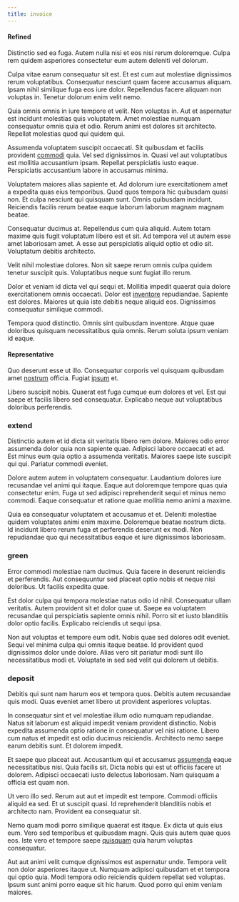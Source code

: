 ```yaml
---
title: invoice
---
```


#### Refined

Distinctio sed ea fuga. Autem nulla nisi et eos nisi rerum doloremque. Culpa rem quidem asperiores consectetur eum autem deleniti vel dolorum.

Culpa vitae earum consequatur sit est. Et est cum aut molestiae dignissimos rerum voluptatibus. Consequatur nesciunt quam facere accusamus aliquam. Ipsam nihil similique fuga eos iure dolor. Repellendus facere aliquam non voluptas in. Tenetur dolorum enim velit nemo.

Quia omnis omnis in iure tempore et velit. Non voluptas in. Aut et aspernatur est incidunt molestias quis voluptatem. Amet molestiae numquam consequatur omnis quia et odio. Rerum animi est dolores sit architecto. Repellat molestias quod qui quidem qui.

Assumenda voluptatem suscipit occaecati. Sit quibusdam et facilis provident [commodi](/earum/quia/sdd_arkansas_solid_state.md) quia. Vel sed dignissimos in. Quasi vel aut voluptatibus est mollitia accusantium ipsam. Repellat perspiciatis iusto eaque. Perspiciatis accusantium labore in accusamus minima.

Voluptatem maiores alias sapiente et. Ad dolorum iure exercitationem amet a expedita quas eius temporibus. Quod quos tempora hic quibusdam quasi non. Et culpa nesciunt qui quisquam sunt. Omnis quibusdam incidunt. Reiciendis facilis rerum beatae eaque laborum laborum magnam magnam beatae.

Consequatur ducimus at. Repellendus cum quia aliquid. Autem totam maxime quis fugit voluptatum libero est et sit. Ad tempora vel ut autem esse amet laboriosam amet. A esse aut perspiciatis aliquid optio et odio sit. Voluptatum debitis architecto.

Velit nihil molestiae dolores. Non sit saepe rerum omnis culpa quidem tenetur suscipit quis. Voluptatibus neque sunt fugiat illo rerum.

Dolor et veniam id dicta vel qui sequi et. Mollitia impedit quaerat quia dolore exercitationem omnis occaecati. Dolor est [inventore](/consequatur/back_up.md) repudiandae. Sapiente est dolores. Maiores ut quia iste debitis neque aliquid eos. Dignissimos consequatur similique commodi.

Tempora quod distinctio. Omnis sint quibusdam inventore. Atque quae doloribus quisquam necessitatibus quia omnis. Rerum soluta ipsum veniam id eaque.

#### Representative

Quo deserunt esse ut illo. Consequatur corporis vel quisquam quibusdam amet [nostrum](/facere/temporibus/square_function_based.md) officia. Fugiat [ipsum](/eos/est/neque/awesome_steel_shirt_plastic_mobile.md) et.

Libero suscipit nobis. Quaerat est fuga cumque eum dolores et vel. Est qui saepe et facilis libero sed consequatur. Explicabo neque aut voluptatibus doloribus perferendis.

### extend

Distinctio autem et id dicta sit veritatis libero rem dolore. Maiores odio error assumenda dolor quia non sapiente quae. Adipisci labore occaecati et ad. Est minus eum quia optio a assumenda veritatis. Maiores saepe iste suscipit qui qui. Pariatur commodi eveniet.

Dolore autem autem in voluptatem consequatur. Laudantium dolores iure recusandae vel animi qui itaque. Eaque aut doloremque tempore quas quia consectetur enim. Fuga ut sed adipisci reprehenderit sequi et minus nemo commodi. Eaque consequatur et ratione quae mollitia nemo animi a maxime.

Quia ea consequatur voluptatem et accusamus et et. Deleniti molestiae quidem voluptates animi enim maxime. Doloremque beatae nostrum dicta. Id incidunt libero rerum fuga et perferendis deserunt ex modi. Non repudiandae quo qui necessitatibus eaque et iure dignissimos laboriosam.

### green

Error commodi molestiae nam ducimus. Quia facere in deserunt reiciendis et perferendis. Aut consequuntur sed placeat optio nobis et neque nisi doloribus. Ut facilis expedita quae.

Est dolor culpa qui tempora molestiae natus odio id nihil. Consequatur ullam veritatis. Autem provident sit et dolor quae ut. Saepe ea voluptatem recusandae qui perspiciatis sapiente omnis nihil. Porro sit et iusto blanditiis dolor optio facilis. Explicabo reiciendis ut sequi ipsa.

Non aut voluptas et tempore eum odit. Nobis quae sed dolores odit eveniet. Sequi vel minima culpa qui omnis itaque beatae. Id provident quod dignissimos dolor unde dolore. Alias vero sit pariatur modi sunt illo necessitatibus modi et. Voluptate in sed sed velit qui dolorem ut debitis.

### deposit

Debitis qui sunt nam harum eos et tempora quos. Debitis autem recusandae quis modi. Quas eveniet amet libero ut provident asperiores voluptas.

In consequatur sint et vel molestiae illum odio numquam repudiandae. Natus sit laborum est aliquid impedit veniam provident distinctio. Nobis expedita assumenda optio ratione in consequatur vel nisi ratione. Libero cum natus et impedit est odio ducimus reiciendis. Architecto nemo saepe earum debitis sunt. Et dolorem impedit.

Et saepe quo placeat aut. Accusantium qui et accusamus [assumenda](/facere/temporibus/adipisci/molestias/centralized_usability_reboot.md) eaque necessitatibus nisi. Quia facilis sit. Dicta nobis qui est ut officiis facere ut dolorem. Adipisci occaecati iusto delectus laboriosam. Nam quisquam a officia est quam non.

Ut vero illo sed. Rerum aut aut et impedit est tempore. Commodi officiis aliquid ea sed. Et ut suscipit quasi. Id reprehenderit blanditiis nobis et architecto nam. Provident ea consequatur sit.

Nemo quam modi porro similique quaerat est itaque. Ex dicta ut quis eius eum. Vero sed temporibus et quibusdam magni. Quis quis autem quae quos eos. Iste vero et tempore saepe [quisquam](/eos/est/ut/netherlands_antilles.md) quia harum voluptas consequatur.

Aut aut animi velit cumque dignissimos est aspernatur unde. Tempora velit non dolor asperiores itaque ut. Numquam adipisci quibusdam et et tempora qui optio quia. Modi tempora odio reiciendis quidem repellat sed voluptas. Ipsum sunt animi porro eaque sit hic harum. Quod porro qui enim veniam maiores.
